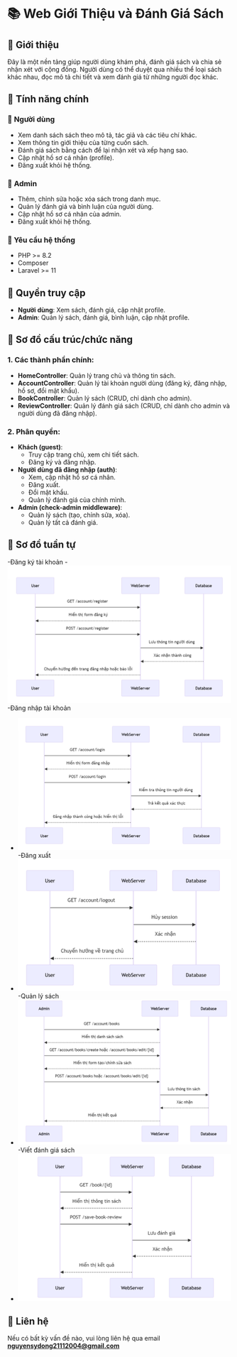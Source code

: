 # 📚 Web Giới Thiệu và Đánh Giá Sách

## 📖 Giới thiệu
Đây là một nền tảng giúp người dùng khám phá, đánh giá sách và chia sẻ nhận xét với cộng đồng. Người dùng có thể duyệt qua nhiều thể loại sách khác nhau, đọc mô tả chi tiết và xem đánh giá từ những người đọc khác.

## 🚀 Tính năng chính

### 🔹 **Người dùng**
- Xem danh sách sách theo mô tả, tác giả và các tiêu chí khác.
- Xem thông tin giới thiệu của từng cuốn sách.
- Đánh giá sách bằng cách để lại nhận xét và xếp hạng sao.
- Cập nhật hồ sơ cá nhân (profile).
- Đăng xuất khỏi hệ thống.

### 🔸 **Admin**
- Thêm, chỉnh sửa hoặc xóa sách trong danh mục.
- Quản lý đánh giá và bình luận của người dùng.
- Cập nhật hồ sơ cá nhân của admin.
- Đăng xuất khỏi hệ thống.

### 🔧 Yêu cầu hệ thống
- PHP >= 8.2
- Composer
- Laravel >= 11

## 🔑 Quyền truy cập
- **Người dùng**: Xem sách, đánh giá, cập nhật profile.
- **Admin**: Quản lý sách, đánh giá, bình luận, cập nhật profile.

## 📌 Sơ đồ cấu trúc/chức năng

### 1. Các thành phần chính:
- **HomeController**: Quản lý trang chủ và thông tin sách.
- **AccountController**: Quản lý tài khoản người dùng (đăng ký, đăng nhập, hồ sơ, đổi mật khẩu).
- **BookController**: Quản lý sách (CRUD, chỉ dành cho admin).
- **ReviewController**: Quản lý đánh giá sách (CRUD, chỉ dành cho admin và người dùng đã đăng nhập).

### 2. Phân quyền:
- **Khách (guest)**:
  - Truy cập trang chủ, xem chi tiết sách.
  - Đăng ký và đăng nhập.
- **Người dùng đã đăng nhập (auth)**:
  - Xem, cập nhật hồ sơ cá nhân.
  - Đăng xuất.
  - Đổi mật khẩu.
  - Quản lý đánh giá của chính mình.
- **Admin (check-admin middleware)**:
  - Quản lý sách (tạo, chỉnh sửa, xóa).
  - Quản lý tất cả đánh giá.

## 📌 Sơ đồ tuần tự
-Đăng ký tài khoản
-![Đăng ký tài khoản](public/asset/Picture1.png)
-Đăng nhập tài khoản
- ![Đăng nhập tài khoản](public/asset/Picture2.png)
-Đăng xuất
- ![Đăng xuất](public/asset/Picture3.png)
-Quản lý sách
- ![Quản lý sách](public/asset/Picture4.png)
-Viết đánh giá sách
- ![Viết đánh giá sách](public/asset/Picture5.png)

## 📌 Liên hệ
Nếu có bất kỳ vấn đề nào, vui lòng liên hệ qua email **nguyensydong21112004@gmail.com**

